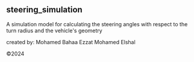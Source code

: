 ## steering_simulation
A simulation model for calculating the steering angles with respect to the turn radius and the vehicle's geometry

created by: Mohamed Bahaa Ezzat Mohamed Elshal

&copy;2024
